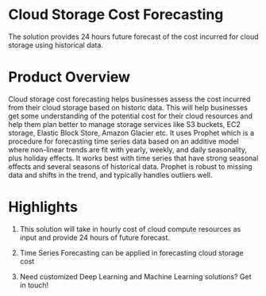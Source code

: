 # Cloud Storage Cost Forecasting
The solution provides 24 hours future forecast of the cost incurred for cloud storage using historical data.

# Product Overview
Cloud storage cost forecasting helps businesses assess the cost incurred from their cloud storage based on historic data. This will help businesses get some understanding of the potential cost for their cloud resources and help them plan better to manage storage services like S3 buckets, EC2 storage, Elastic Block Store, Amazon Glacier etc. It uses Prophet which is a procedure for forecasting time series data based on an additive model where non-linear trends are fit with yearly, weekly, and daily seasonality, plus holiday effects. It works best with time series that have strong seasonal effects and several seasons of historical data. Prophet is robust to missing data and shifts in the trend, and typically handles outliers well.

# Highlights
1. This solution will take in hourly cost of cloud compute resources as input and provide 24 hours of future forecast. 

2. Time Series Forecasting can be applied in forecasting cloud storage cost

3. Need customized Deep Learning and Machine Learning solutions? Get in touch!
